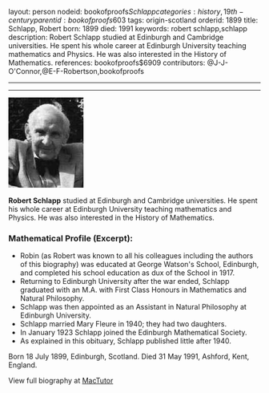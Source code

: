 layout: person
nodeid: bookofproofs$Schlapp
categories: history,19th-century
parentid: bookofproofs$603
tags: origin-scotland
orderid: 1899
title: Schlapp, Robert
born: 1899
died: 1991
keywords: robert schlapp,schlapp
description: Robert Schlapp studied at Edinburgh and Cambridge universities. He spent his whole career at Edinburgh University teaching mathematics and Physics. He was also interested in the History of Mathematics.
references: bookofproofs$6909
contributors: @J-J-O'Connor,@E-F-Robertson,bookofproofs

---



---

![Schlapp.jpg](https://github.com/bookofproofs/bookofproofs.github.io/blob/main/_sources/_assets/images/portraits/Schlapp.jpg?raw=true)

**Robert Schlapp** studied at Edinburgh and Cambridge universities. He spent his whole career at Edinburgh University teaching mathematics and Physics. He was also interested in the History of Mathematics.

### Mathematical Profile (Excerpt):
* Robin (as Robert was known to all his colleagues including the authors of this biography) was educated at George Watson's School, Edinburgh, and completed his school education as dux of the School in 1917.
* Returning to Edinburgh University after the war ended, Schlapp graduated with an M.A. with First Class Honours in Mathematics and Natural Philosophy.
* Schlapp was then appointed as an Assistant in Natural Philosophy at Edinburgh University.
* Schlapp married Mary Fleure in 1940; they had two daughters.
* In January 1923 Schlapp joined the Edinburgh Mathematical Society.
* As explained in this obituary, Schlapp published little after 1940.

Born 18 July 1899, Edinburgh, Scotland. Died 31 May 1991, Ashford, Kent, England.

View full biography at [MacTutor](https://mathshistory.st-andrews.ac.uk/Biographies/Schlapp/)
